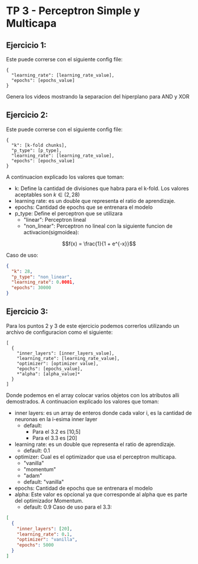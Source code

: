 # TP 3 - Perceptron Simple y Multicapa
## Ejercicio 1:
Este puede correrse con el siguiente config file:
```
{
  "learning_rate": [learning_rate_value],
  "epochs": [epochs_value]
}
```
Genera los videos mostrando la separacion del hiperplano para AND y XOR
## Ejercicio 2:
Este puede correrse con el siguiente config file:
```
{
  "k": [k-fold chunks],
  "p_type": [p_type],
  "learning_rate": [learning_rate_value],
  "epochs": [epochs_value]
}
```
A continuacion explicado los valores que toman:
- k: Define la cantidad de divisiones que habra para el k-fold. Los valores aceptables son $k \in (2,28)$
- learning rate: es un double que representa el ratio de aprendizaje.
- epochs: Cantidad de epochs que se entrenara el modelo
- p_type: Define el perceptron que se utilizara
  - "linear": Perceptron lineal
  - "non_linear": Perceptron no lineal con la siguiente funcion de activacion(sigmoidea):

$$f(x) = \frac{1}{1 + e^{-x}}$$

Caso de uso:
```json
{
  "k": 28,
  "p_type": "non_linear",
  "learning_rate": 0.0001,
  "epochs": 30000
}
```
## Ejercicio 3:

Para los puntos 2 y 3 de este ejercicio podemos correrlos utilizando un archivo de configuracion como el siguiente:

```
[
  {
    "inner_layers": [inner_layers_value],
    "learning_rate": [learning_rate_value],
    "optimizer": [optimizer value],
    "epochs": [epochs_value],
    *"alpha": [alpha_value]*
  }
]
```
Donde podemos en el array colocar varios objetos con los atributos alli demostrados. A continuacion explicado los valores que toman:

- inner layers: es un array de enteros donde cada valor i, es la cantidad de neuronas en la i-esima inner layer
  - default:
    - Para el 3.2 es [10,5]
    - Para el 3.3 es [20]
- learning rate: es un double que representa el ratio de aprendizaje.
  - default: 0.1
- optimizer: Cual es el optimizador que usa el perceptron multicapa.
  - "vanilla"
  - "momentum"
  - "adam"
  - default: "vanilla"
- epochs: Cantidad de epochs que se entrenara el modelo
- alpha: Este valor es opcional ya que corresponde al alpha que es parte del optimizador Momentum.
  - default: 0.9
Caso de uso para el 3.3:

```json
[
  {
    "inner_layers": [20],
    "learning_rate": 0.1,
    "optimizer": "vanilla",
    "epochs": 5000
  }
]
```
